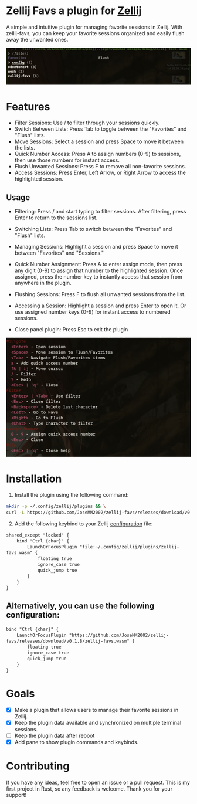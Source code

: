 # Zellij Favs a plugin for [Zellij](https://github.com/zellij-org/zellij)

A simple and intuitive plugin for managing favorite sessions in Zellij. With zellij-favs, you can keep your favorite sessions organized and easily flush away the unwanted ones.

![Preview](pictures/PREVIEW.png)

# Features

- Filter Sessions: Use / to filter through your sessions quickly.
- Switch Between Lists: Press Tab to toggle between the "Favorites" and "Flush" lists.
- Move Sessions: Select a session and press Space to move it between the lists.
- Quick Number Access: Press A to assign numbers (0-9) to sessions, then use those numbers for instant access.
- Flush Unwanted Sessions: Press F to remove all non-favorite sessions.
- Access Sessions: Press Enter, Left Arrow, or Right Arrow to access the highlighted session.

## Usage

- Filtering:
  Press / and start typing to filter sessions.
  After filtering, press Enter to return to the sessions list.

- Switching Lists:
  Press Tab to switch between the "Favorites" and "Flush" lists.

- Managing Sessions:
  Highlight a session and press Space to move it between "Favorites" and "Sessions."

- Quick Number Assignment:
  Press A to enter assign mode, then press any digit (0-9) to assign that number to the highlighted session.
  Once assigned, press the number key to instantly access that session from anywhere in the plugin.

- Flushing Sessions:
  Press F to flush all unwanted sessions from the list.

- Accessing a Session:
  Highlight a session and press Enter to open it.
  Or use assigned number keys (0-9) for instant access to numbered sessions.

- Close panel plugin:
  Press Esc to exit the plugin

![help](pictures/HELP_COMMANDS.png)

# Installation

1. Install the plugin using the following command:

```sh
mkdir -p ~/.config/zellij/plugins && \
curl -L https://github.com/JoseMM2002/zellij-favs/releases/download/v0.1.8/zellij-favs.wasm -o ~/.config/zellij/plugins/zellij-favs.wasm
```

2. Add the following keybind to your Zellij [configuration](https://zellij.dev/documentation/configuration.html) file:

```kdl
shared_except "locked" {
    bind "Ctrl {char}" {
        LaunchOrFocusPlugin "file:~/.config/zellij/plugins/zellij-favs.wasm" {
            floating true
            ignore_case true
            quick_jump true
        }
    }
}
```

## Alternatively, you can use the following configuration:

```kdl
bind "Ctrl {char}" {
    LaunchOrFocusPlugin "https://github.com/JoseMM2002/zellij-favs/releases/download/v0.1.8/zellij-favs.wasm" {
        floating true
        ignore_case true
        quick_jump true
    }
}
```

# Goals

- [x] Make a plugin that allows users to manage their favorite sessions in Zellij.
- [x] Keep the plugin data available and synchronized on multiple terminal sessions.
- [ ] Keep the plugin data after reboot
- [x] Add pane to show plugin commands and keybinds.

# Contributing

If you have any ideas, feel free to open an issue or a pull request.
This is my first project in Rust, so any feedback is welcome.
Thank you for your support!
